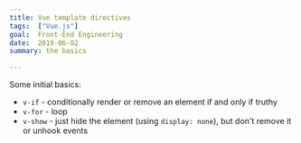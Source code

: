 ```yaml
---
title: Vue template directives
tags:  ["Vue.js"]
goal:  Front-End Engineering
date:  2019-06-02
summary: the basics

---
```


Some initial basics:

* `v-if` - conditionally render or remove an element if and only if truthy
* `v-for` - loop
* `v-show` - just hide the element (using `display: none`), but don't remove it or unhook events

